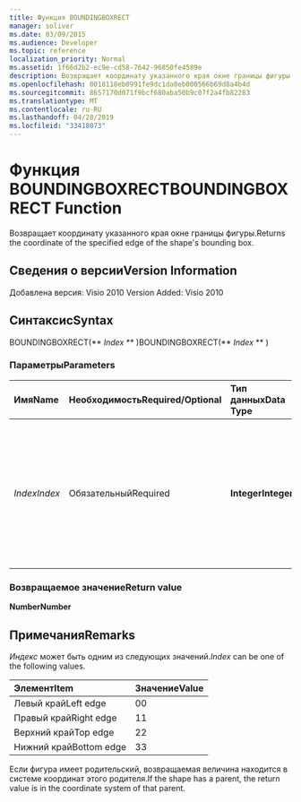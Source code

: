 ```yaml
---
title: Функция BOUNDINGBOXRECT
manager: soliver
ms.date: 03/09/2015
ms.audience: Developer
ms.topic: reference
localization_priority: Normal
ms.assetid: 1f66d2b2-ec9e-cd58-7642-96850fe4589e
description: Возвращает координату указанного края окне границы фигуры.
ms.openlocfilehash: 0018118eb0991fe9dc1da0eb000566b69d8a4b4d
ms.sourcegitcommit: 8657170d071f9bcf680aba50b9c07f2a4fb82283
ms.translationtype: MT
ms.contentlocale: ru-RU
ms.lasthandoff: 04/28/2019
ms.locfileid: "33418073"
---
```

# <a name="boundingboxrect-function"></a><span data-ttu-id="83e77-103">Функция BOUNDINGBOXRECT</span><span class="sxs-lookup"><span data-stu-id="83e77-103">BOUNDINGBOXRECT Function</span></span>

<span data-ttu-id="83e77-104">Возвращает координату указанного края окне границы фигуры.</span><span class="sxs-lookup"><span data-stu-id="83e77-104">Returns the coordinate of the specified edge of the shape's bounding box.</span></span>
  
## <a name="version-information"></a><span data-ttu-id="83e77-105">Сведения о версии</span><span class="sxs-lookup"><span data-stu-id="83e77-105">Version Information</span></span>

<span data-ttu-id="83e77-106">Добавлена версия: Visio 2010
</span><span class="sxs-lookup"><span data-stu-id="83e77-106">Version Added: Visio 2010</span></span> 
  
## <a name="syntax"></a><span data-ttu-id="83e77-107">Синтаксис</span><span class="sxs-lookup"><span data-stu-id="83e77-107">Syntax</span></span>

<span data-ttu-id="83e77-108">BOUNDINGBOXRECT(\*\* *Index* \*\* )</span><span class="sxs-lookup"><span data-stu-id="83e77-108">BOUNDINGBOXRECT(\*\* *Index* \*\* )</span></span> 
  
### <a name="parameters"></a><span data-ttu-id="83e77-109">Параметры</span><span class="sxs-lookup"><span data-stu-id="83e77-109">Parameters</span></span>

|<span data-ttu-id="83e77-110">**Имя**</span><span class="sxs-lookup"><span data-stu-id="83e77-110">**Name**</span></span>|<span data-ttu-id="83e77-111">**Необходимость**</span><span class="sxs-lookup"><span data-stu-id="83e77-111">**Required/Optional**</span></span>|<span data-ttu-id="83e77-112">**Тип данных**</span><span class="sxs-lookup"><span data-stu-id="83e77-112">**Data Type**</span></span>|<span data-ttu-id="83e77-113">**Описание**</span><span class="sxs-lookup"><span data-stu-id="83e77-113">**Description**</span></span>|
|:-----|:-----|:-----|:-----|
| <span data-ttu-id="83e77-114">_Index_</span><span class="sxs-lookup"><span data-stu-id="83e77-114">_Index_</span></span> <br/> |<span data-ttu-id="83e77-115">Обязательный</span><span class="sxs-lookup"><span data-stu-id="83e77-115">Required</span></span>  <br/> |<span data-ttu-id="83e77-116">**Integer**</span><span class="sxs-lookup"><span data-stu-id="83e77-116">**Integer**</span></span> <br/> |<span data-ttu-id="83e77-117">Край окне границы фигуры, для которого нужно получить координаты.</span><span class="sxs-lookup"><span data-stu-id="83e77-117">The edge of the shape's bounding box for which to get the coordinate.</span></span> <span data-ttu-id="83e77-118">См. примечание для возможных значений.</span><span class="sxs-lookup"><span data-stu-id="83e77-118">See Remarks for possible values.</span></span>  <br/> |
   
### <a name="return-value"></a><span data-ttu-id="83e77-119">Возвращаемое значение</span><span class="sxs-lookup"><span data-stu-id="83e77-119">Return value</span></span>

 <span data-ttu-id="83e77-120">**Number**</span><span class="sxs-lookup"><span data-stu-id="83e77-120">**Number**</span></span>
  
## <a name="remarks"></a><span data-ttu-id="83e77-121">Примечания</span><span class="sxs-lookup"><span data-stu-id="83e77-121">Remarks</span></span>

 <span data-ttu-id="83e77-122">*Индекс*  может быть одним из следующих значений.</span><span class="sxs-lookup"><span data-stu-id="83e77-122">*Index*  can be one of the following values.</span></span> 
  
|<span data-ttu-id="83e77-123">**Элемент**</span><span class="sxs-lookup"><span data-stu-id="83e77-123">**Item**</span></span>|<span data-ttu-id="83e77-124">**Значение**</span><span class="sxs-lookup"><span data-stu-id="83e77-124">**Value**</span></span>|
|:-----|:-----|
|<span data-ttu-id="83e77-125">Левый край</span><span class="sxs-lookup"><span data-stu-id="83e77-125">Left edge</span></span>  <br/> |<span data-ttu-id="83e77-126">0</span><span class="sxs-lookup"><span data-stu-id="83e77-126">0</span></span>  <br/> |
|<span data-ttu-id="83e77-127">Правый край</span><span class="sxs-lookup"><span data-stu-id="83e77-127">Right edge</span></span>  <br/> |<span data-ttu-id="83e77-128">1</span><span class="sxs-lookup"><span data-stu-id="83e77-128">1</span></span>  <br/> |
|<span data-ttu-id="83e77-129">Верхний край</span><span class="sxs-lookup"><span data-stu-id="83e77-129">Top edge</span></span>  <br/> |<span data-ttu-id="83e77-130">2</span><span class="sxs-lookup"><span data-stu-id="83e77-130">2</span></span>  <br/> |
|<span data-ttu-id="83e77-131">Нижний край</span><span class="sxs-lookup"><span data-stu-id="83e77-131">Bottom edge</span></span>  <br/> |<span data-ttu-id="83e77-132">3</span><span class="sxs-lookup"><span data-stu-id="83e77-132">3</span></span>  <br/> |
   
<span data-ttu-id="83e77-133">Если фигура имеет родительский, возвращаемая величина находится в системе координат этого родителя.</span><span class="sxs-lookup"><span data-stu-id="83e77-133">If the shape has a parent, the return value is in the coordinate system of that parent.</span></span>
  

